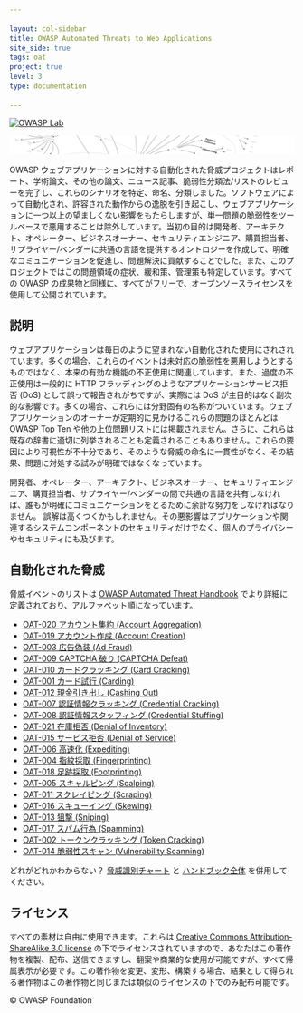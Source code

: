 ```yaml
---

layout: col-sidebar
title: OWASP Automated Threats to Web Applications
site_side: true
tags: oat
project: true
level: 3
type: documentation

---
```


[![OWASP Lab](https://img.shields.io/badge/owasp-lab%20project-yellow.svg)](/projects)

![OWASP automated threats mind amp](assets/images/automated-threats-header.jpg)

OWASP ウェブアプリケーションに対する自動化された脅威プロジェクトはレポート、学術論文、その他の論文、ニュース記事、脆弱性分類法/リストのレビューを完了し、これらのシナリオを特定、命名、分類しました。ソフトウェアによって自動化され、許容された動作からの逸脱を引き起こし、ウェブアプリケーションに一つ以上の望ましくない影響をもたらしますが、単一問題の脆弱性をツールベースで悪用することは除外しています。当初の目的は開発者、アーキテクト、オペレーター、ビジネスオーナー、セキュリティエンジニア、購買担当者、サプライヤー/ベンダーに共通の言語を提供するオントロジーを作成して、明確なコミュニケーションを促進し、問題解決に貢献することでした。また、このプロジェクトではこの問題領域の症状、緩和策、管理策も特定しています。すべての OWASP の成果物と同様に、すべてがフリーで、オープンソースライセンスを使用して公開されています。

## 説明

ウェブアプリケーションは毎日のように望まれない自動化された使用にされされています。多くの場合、これらのイベントは未対応の脆弱性を悪用しようとするものではなく、本来の有効な機能の不正使用に関連しています。また、過度の不正使用は一般的に HTTP フラッディングのようなアプリケーションサービス拒否 (DoS) として誤って報告されがちですが、実際には DoS が主目的はなく副次的な影響です。多くの場合、これらには分野固有の名称がついています。ウェブアプリケーションのオーナーが定期的に見かけるこれらの問題のほとんどは OWASP Top Ten や他の上位問題リストには掲載されません。さらに、これらは既存の辞書に適切に列挙されることも定義されることもありません。これらの要因により可視性が不十分であり、そのような脅威の命名に一貫性がなく、その結果、問題に対処する試みが明確ではなくなっています。

開発者、オペレーター、アーキテクト、ビジネスオーナー、セキュリティエンジニア、購買担当者、サプライヤー/ベンダーの間で共通の言語を共有しなければ、誰もが明確にコミュニケーションをとるために余計な努力をしなければなりません。
誤解は高くつくかもしれません。その悪影響はアプリケーションや関連するシステムコンポーネントのセキュリティだけでなく、個人のプライバシーやセキュリティにも及びます。

## 自動化された脅威

脅威イベントのリストは [OWASP Automated Threat Handbook](https://github.com/OWASP/www-project-automated-threats-to-web-applications/tree/master/assets/files/EN) でより詳細に定義されており、アルファベット順になっています。

* [OAT-020 アカウント集約 (Account Aggregation)](assets/oats/JA/OAT-020_Account_Aggregation.md)
* [OAT-019 アカウント作成 (Account Creation)](assets/oats/JA/OAT-019_Account_Creation.md)
* [OAT-003 広告偽装 (Ad Fraud)](assets/oats/JA/OAT-003_Ad_Fraud.md)
* [OAT-009 CAPTCHA 破り (CAPTCHA Defeat)](assets/oats/JA/OAT-009_CAPTCHA_Defeat.md)
* [OAT-010 カードクラッキング (Card Cracking)](assets/oats/JA/OAT-010_Card_Cracking.md)
* [OAT-001 カード試行 (Carding)](assets/oats/JA/OAT-001_Carding.md)
* [OAT-012 現金引き出し (Cashing Out)](assets/oats/JA/OAT-012_Cashing_Out.md)
* [OAT-007 認証情報クラッキング (Credential Cracking)](assets/oats/JA/OAT-007_Credential_Cracking.md)
* [OAT-008 認証情報スタッフィング (Credential Stuffing)](assets/oats/JA/OAT-008_Credential_Stuffing.md)
* [OAT-021 在庫拒否 (Denial of Inventory)](assets/oats/JA/OAT-021_Denial_of_Inventory.md)
* [OAT-015 サービス拒否 (Denial of Service)](assets/oats/JA/OAT-015_Denial_of_Service.md)
* [OAT-006 高速化 (Expediting)](assets/oats/JA/OAT-006_Expediting.md)
* [OAT-004 指紋採取 (Fingerprinting)](assets/oats/JA/OAT-004_Fingerprinting.md)
* [OAT-018 足跡採取 (Footprinting)](assets/oats/JA/OAT-018_Footprinting.md)
* [OAT-005 スキャルピング (Scalping)](assets/oats/JA/OAT-005_Scalping.md)
* [OAT-011 スクレイピング (Scraping)](assets/oats/JA/OAT-011_Scraping.md)
* [OAT-016 スキューイング (Skewing)](assets/oats/JA/OAT-016_Skewing.md)
* [OAT-013 狙撃 (Sniping)](assets/oats/JA/OAT-013_Sniping.md)
* [OAT-017 スパム行為 (Spamming)](assets/oats/JA/OAT-017_Spamming.md)
* [OAT-002 トークンクラッキング (Token Cracking)](assets/oats/JA/OAT-002_Token_Cracking.md)
* [OAT-014 脆弱性スキャン (Vulnerability Scanning)](assets/oats/JA/OAT-014_Vulnerability_Scanning.md)

どれがどれかわからない？ [脅威識別チャート](assets/files/oat-ontology-decision-chart.pdf) と [ハンドブック全体](https://github.com/OWASP/www-project-automated-threats-to-web-applications/tree/master/assets/files/EN) を併用してください。

## ライセンス

すべての素材は自由に使用できます。これらは [Creative Commons Attribution-ShareAlike 3.0 license](http://creativecommons.org/licenses/by-sa/3.0/) の下でライセンスされていますので、あなたはこの著作物を複製、配布、送信できますし、翻案や商業的な使用が可能ですが、すべて帰属表示が必要です。この著作物を変更、変形、構築する場合、結果として得られる著作物はこの著作物と同じまたは類似のライセンスの下でのみ配布可能です。

© OWASP Foundation
